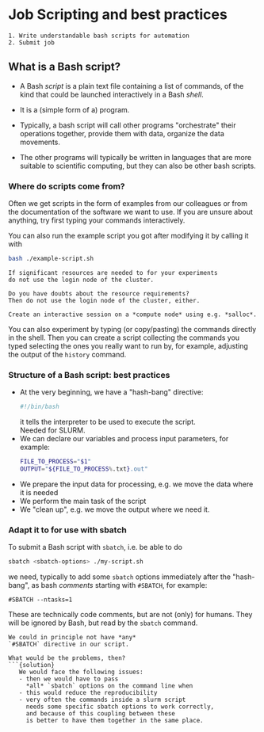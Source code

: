 # Job Scripting and best practices

```{objectives}
1. Write understandable bash scripts for automation
2. Submit job

```

## What is a Bash script?

- A Bash *script* is a plain text file 
  containing a list of commands,
  of the kind that could be launched interactively 
  in a Bash *shell*. 

- It is a (simple form of a) program.

- Typically, a bash script will 
  call other programs
  "orchestrate" their operations together,
  provide them with data,
  organize the data movements.

- The other programs will typically be written
  in languages that are more suitable to scientific computing,
  but they can also be other bash scripts.
 

### Where do scripts come from?

Often we get scripts in the form of examples
from our colleagues 
or from the documentation of the software we want to use.
If you are unsure about anything, 
try first typing your commands interactively.

You can also run the example script you got 
after modifying it by calling it with

```bash
bash ./example-script.sh
```

```{warning}
If significant resources are needed to for your experiments 
do not use the login node of the cluster.

Do you have doubts about the resource requirements?
Then do not use the login node of the cluster, either.

Create an interactive session on a *compute node* using e.g. *salloc*.
```

You can also experiment by typing 
(or copy/pasting)
the commands directly in the shell.
Then you can create a script
collecting the commands you typed
selecting the ones you really want to run
by, for example, adjusting the output of the `history` command.

### Structure of a Bash script: best practices

- At the very beginning, we have a "hash-bang" directive:
  ```bash
  #!/bin/bash 
  ```
  it tells the interpreter to be used to execute the script.  
  Needed for SLURM.
- We can declare our variables and process input parameters,
  for example:
  ```bash
  FILE_TO_PROCESS="$1"
  OUTPUT="${FILE_TO_PROCESS%.txt}.out"
  ```
- We prepare the input data for processing,
  e.g. we move the data where it is needed
- We perform the main task of the script
- We "clean up", e.g. we move the output 
  where we need it.
 
 
  
### Adapt it to for use with sbatch 
  
To submit a Bash script with `sbatch`,
i.e. be able to do
```bash
sbatch <sbatch-options> ./my-script.sh
```

we need, typically to add some `sbatch` options
immediately after the "hash-bang", 
as bash *comments* starting with `#SBATCH`,
for example:
```
#SBATCH --ntasks=1
```
These are technically code comments,
but are not (only) for humans.
They will be ignored by Bash,
but read by the `sbatch` command.

```{exercise} Discussion: do we need #SBATCH directives? 
We could in principle not have *any* 
`#SBATCH` directive in our script.

What would be the problems, then?
```{solution}
   We would face the following issues:
   - then we would have to pass 
     *all* `sbatch` options on the command line when 
   - this would reduce the reproducibility
   - very often the commands inside a slurm script 
     needs some specific sbatch options to work correctly,
     and because of this coupling between these 
     is better to have them together in the same place.
```
